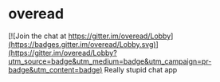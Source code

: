 # overead

[![Join the chat at https://gitter.im/overead/Lobby](https://badges.gitter.im/overead/Lobby.svg)](https://gitter.im/overead/Lobby?utm_source=badge&utm_medium=badge&utm_campaign=pr-badge&utm_content=badge)
Really stupid chat app
